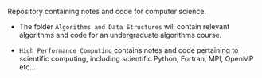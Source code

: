 Repository containing notes and code for computer science.

- The folder `Algorithms and Data Structures` will contain relevant algorithms and code for an undergraduate algorithms course.

- `High Performance Computing` contains notes and code pertaining to scientific computing, including scientific Python, Fortran, MPI, OpenMP etc...

